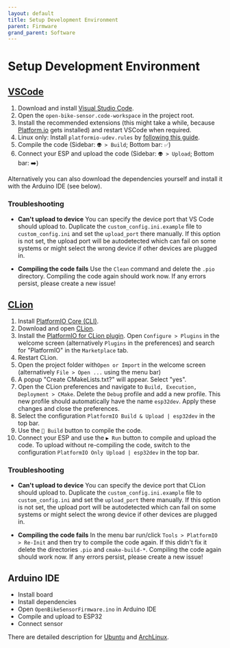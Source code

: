 ```yaml
---
layout: default
title: Setup Development Environment
parent: Firmware
grand_parent: Software
---
```


# Setup Development Environment

## [VSCode](https://code.visualstudio.com/)
<a name="vscode"></a>

1. Download and install [Visual Studio Code](https://code.visualstudio.com/).
2. Open the `open-bike-sensor.code-workspace` in the project root.
3. Install the recommended extensions (this might take a while, because [Platform.io]() gets installed) and restart VSCode when required.
4. Linux only: Install `platformio-udev.rules` by [following this guide](https://docs.platformio.org/en/latest/faq.html#platformio-udev-rules). 
5. Compile the code (Sidebar: `👽 > Build`; Bottom bar: `✅`)
6. Connect your ESP and upload the code (Sidebar: `👽 > Upload`; Bottom bar: ➡️)

Alternatively you can also download the dependencies yourself and install it with the Arduino IDE (see below).


### Troubleshooting
* **Can't upload to device**
You can specify the device port that VS Code should upload to. Duplicate the `custom_config.ini.example` file to `custom_config.ini` and set the `upload_port` there manually. If this option is not set, the upload port will be autodetected which can fail on some systems or might select the wrong device if other devices are plugged in.

* **Compiling the code fails**
Use the `Clean` command and delete the `.pio` directory. Compiling the code again should work now. If any errors persist, please create a new issue!


## [CLion](https://www.jetbrains.com/de-de/clion/)
<a name="clion"></a>

1. Install [PlatformIO Core (CLI)](https://docs.platformio.org/en/latest/core/installation.html#installation-methods).
1. Download and open [CLion](https://www.jetbrains.com/de-de/clion/).
1. Install the [PlatformIO for CLion plugin](https://plugins.jetbrains.com/plugin/13922-platformio-for-clion). Open `Configure > Plugins` in the welcome screen (alternatively `Plugins` in the preferences) and search for "PlatformIO" in the `Marketplace` tab.
1. Restart CLion.
1. Open the project folder with`Open or Import` in the welcome screen (alternatively `File > Open ...` using the menu bar)
1. A popup "Create CMakeLists.txt?" will appear. Select "yes".
1. Open the CLion preferences and navigate to `Build, Execution, Deployment > CMake`. Delete the `Debug` profile and add a new profile. This new profile should automatically have the name `esp32dev`. Apply these changes and close the preferences.
1. Select the configuration `PlatformIO Build & Upload | esp32dev` in the top bar.
1. Use the `🔨 Build` button to compile the code.
1. Connect your ESP and use the `▶ Run` button to compile and upload the code. To upload without re-compiling the code, switch to the configuration `PlatformIO Only Upload | esp32dev` in the top bar.

### Troubleshooting
* **Can't upload to device**
You can specify the device port that CLion should upload to. Duplicate the `custom_config.ini.example` file to `custom_config.ini` and set the `upload_port` there manually. If this option is not set, the upload port will be autodetected which can fail on some systems or might select the wrong device if other devices are plugged in.

* **Compiling the code fails**
In the menu bar run/click `Tools > PlatformIO > Re-Init` and then try to compile the code again. If this didn't fix it delete the directories `.pio` and `cmake-build-*`. Compiling the code again should work now. If any errors persist, please create a new issue!


## Arduino IDE
<a name="arduino"></a>

* Install board
* Install dependencies
* Open `OpenBikeSensorFirmware.ino` in Arduino IDE
* Compile and upload to ESP32
* Connect sensor

There are detailed description for [Ubuntu](/docs/guides/02_setup_legacy/Ubuntu.md) and [ArchLinux](/docs/guides/02_setup_legacy/ArchLinux.md).
